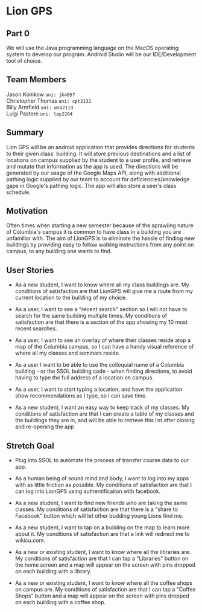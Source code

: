 # Lion GPS

## Part 0

We will use the Java programming language on the MacOS operating system to develop our program. Android Studio will be our IDE/Development tool of choice.

## Team Members

Jason Konikow ```uni: jk4057 ```  
Christopher Thomas ```uni: cpt2132 ```  
Billy Armfield ```uni: wsa2113```  
Luigi Pastore ```uni: lap2204```


## Summary
Lion GPS will be an android application that provides directions for students to their given class' building. It will store previous destinations and a list of locations on campus supplied by the student to a user profile, and retrieve and mutate that information as the app is used. The directions will be generated by our usage of the Google Maps API, along with additional pathing logic supplied by our team to account for deficiencies/knowledge gaps in Google's pathing logic. The app will also store a user's class schedule.

## Motivation
Often times when starting a new semester because of the sprawling nature of Columbia's campus it is common to have class in a building you are unfamiliar with. The aim of LionGPS is to eliminate the hassle of finding new buildings by providing easy to follow walking instructions from any point on campus, to any building one wants to find. 

## User Stories
* As a new student, I want to know where all my class buildings are. My
  conditions of satisfaction are that LionGPS will give me a route from my
  current location to the building of my choice.

* As a user, I want to see a "recent search" section so I will not have to
  search for the same building multiple times. My conditions of satisfaction
  are that there is a section of the app showing my 10 most recent searches.

* As a user, I want to see an overlay of where their classes reside atop a map of the Columbia campus, so I can have a handy visual reference of where all my classes and seminars reside. 
 
* As a user I want to be able to use  the colloquial name of a Columbia building - or the SSOL building code - when finding directions, to avoid having to type the full address of a location on campus. 
 
* As a user, I want to start typing a location, and have the application show recommendations as I type, so I can save time.

* As a new student, I want an easy way to keep track of my classes. My
   conditions of satisfaction are that I can create a table of my classes and
   the buildings they are in, and will be able to retrieve this list after
   closing and re-opening the app 


## Stretch Goal

* Plug into SSOL to automate the process of transfer course data to our app.
 
* As a human being of sound mind and body, I want to log into my apps with as
  little friction as possible. My conditions of satisfaction are that I can log
  into LionGPS using authentificaiton with facebook.

* As a new student, I want to find new friends who are taking the same classes.
  My conditions of satisfaction are that there is a "share to Facebook" button
  which will let other budding young Lions find me. 

* As a new student, I want to tap on a building on the map to learn more
  about it. My conditions of satisfaction are that a link will redirect me to
  wikicu.com.

* As a new or existing student, I want to know where all the libraries are. My
   conditions of satisfaction are that I can tap a "Libraries" button on the home screen and a map will appear
   on the screen with pins dropped on each building with a library. 

* As a new or existing student, I want to know where all the coffee shops on
   campus are. My conditions of satisfaction are that I can tap a "Coffee
   Shops" button and a map will appear on the screen with pins dropped on each building with a coffee shop.



